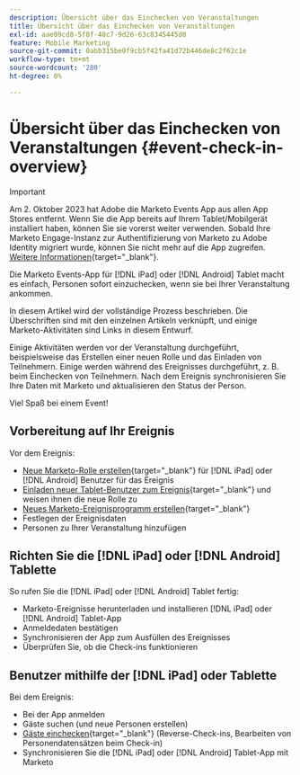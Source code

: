```yaml
---
description: Übersicht über das Einchecken von Veranstaltungen
title: Übersicht über das Einchecken von Veranstaltungen
exl-id: aae09cd8-5f8f-48c7-9d26-63c8345445d0
feature: Mobile Marketing
source-git-commit: 0abb315be0f9cb5f42fa41d72b446de8c2f62c1e
workflow-type: tm+mt
source-wordcount: '280'
ht-degree: 0%

---
```


# Übersicht über das Einchecken von Veranstaltungen {#event-check-in-overview}

>[!IMPORTANT]
>
>Am 2. Oktober 2023 hat Adobe die Marketo Events App aus allen App Stores entfernt. Wenn Sie die App bereits auf Ihrem Tablet/Mobilgerät installiert haben, können Sie sie vorerst weiter verwenden. Sobald Ihre Marketo Engage-Instanz zur Authentifizierung von Marketo zu Adobe Identity migriert wurde, können Sie nicht mehr auf die App zugreifen. [Weitere Informationen](https://nation.marketo.com/t5/product-discussions/marketo-events-app-and-marketo-moments-app-end-of-life/m-p/340712/highlight/true#M193869){target="_blank"}.

Die Marketo Events-App für [!DNL iPad] oder [!DNL Android] Tablet macht es einfach, Personen sofort einzuchecken, wenn sie bei Ihrer Veranstaltung ankommen.

In diesem Artikel wird der vollständige Prozess beschrieben. Die Überschriften sind mit den einzelnen Artikeln verknüpft, und einige Marketo-Aktivitäten sind Links in diesem Entwurf.

Einige Aktivitäten werden vor der Veranstaltung durchgeführt, beispielsweise das Erstellen einer neuen Rolle und das Einladen von Teilnehmern. Einige werden während des Ereignisses durchgeführt, z. B. beim Einchecken von Teilnehmern. Nach dem Ereignis synchronisieren Sie Ihre Daten mit Marketo und aktualisieren den Status der Person.

Viel Spaß bei einem Event!

## Vorbereitung auf Ihr Ereignis

Vor dem Ereignis:

* [Neue Marketo-Rolle erstellen](/help/marketo/product-docs/core-marketo-concepts/mobile-apps/event-check-in/grant-users-access-to-the-check-in-app.md){target="_blank"} für [!DNL iPad] oder [!DNL Android] Benutzer für das Ereignis
* [Einladen neuer Tablet-Benutzer zum Ereignis](/help/marketo/product-docs/core-marketo-concepts/mobile-apps/event-check-in/grant-users-access-to-the-check-in-app.md){target="_blank"} und weisen ihnen die neue Rolle zu
* [Neues Marketo-Ereignisprogramm erstellen](/help/marketo/product-docs/demand-generation/events/understanding-events/create-a-new-event-program.md){target="_blank"}
* Festlegen der Ereignisdaten
* Personen zu Ihrer Veranstaltung hinzufügen

## Richten Sie die [!DNL iPad] oder [!DNL Android] Tablette

So rufen Sie die [!DNL iPad] oder [!DNL Android] Tablet fertig:

* Marketo-Ereignisse herunterladen und installieren [!DNL iPad] oder [!DNL Android] Tablet-App
* Anmeldedaten bestätigen
* Synchronisieren der App zum Ausfüllen des Ereignisses
* Überprüfen Sie, ob die Check-ins funktionieren

## Benutzer mithilfe der [!DNL iPad] oder Tablette

Bei dem Ereignis:

* Bei der App anmelden
* Gäste suchen (und neue Personen erstellen)
* [Gäste einchecken](/help/marketo/product-docs/core-marketo-concepts/mobile-apps/event-check-in/check-people-into-your-event-from-your-tablet.md){target="_blank"} (Reverse-Check-ins, Bearbeiten von Personendatensätzen beim Check-in)
* Synchronisieren Sie die [!DNL iPad] oder [!DNL Android] Tablet-App mit Marketo
